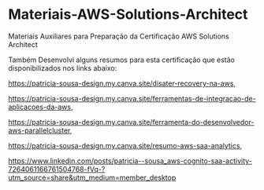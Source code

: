 # Materiais-AWS-Solutions-Architect
Materiais Auxiliares para Preparação da Certificação AWS Solutions Architect

Também Desenvolvi alguns resumos para esta certificação que estão disponibilizados nos links abaixo:

https://patricia-sousa-design.my.canva.site/disater-recovery-na-aws,

https://patricia-sousa-design.my.canva.site/ferramentas-de-integracao-de-aplicacoes-da-aws,

https://patricia-sousa-design.my.canva.site/ferramenta-do-desenvolvedor-aws-parallelcluster,

https://patricia-sousa-design.my.canva.site/resumo-aws-saa-analytics,

https://www.linkedin.com/posts/patricia--sousa_aws-cognito-saa-activity-7264061166761504768-fVq-?utm_source=share&utm_medium=member_desktop





